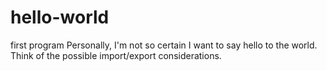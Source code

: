 # hello-world
first program
Personally, I'm not so certain I want to say hello to the world. Think of the possible import/export considerations.
